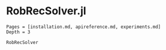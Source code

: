 # RobRecSolver.jl

```@contents
Pages = [installation.md, apireference.md, experiments.md]
Depth = 3
```

```@docs
RobRecSolver
```
